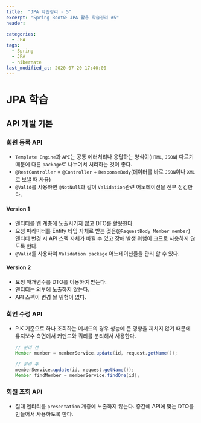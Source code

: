 ```yaml
---
title:  "JPA 학습정리 - 5"
excerpt: "Spring Boot와 JPA 활용 학습정리 #5"
header:

categories:
  - JPA
tags:
  - Spring
  - JPA
  - hibernate
last_modified_at: 2020-07-20 17:40:00
---
```


# JPA 학습

## API 개발 기본

### 회원 등록 API

- `Template Engine`과 `API`는 공통 에러처리나 응답하는 양식이(`HTML`, `JSON`) 다르기 때문에 다른 `package`로 나누어서 처리하는 것이 좋다.
- `@RestController` = `@Controller` + `ResponseBody`(데이터를 바로 `JSON`이나 `XML`로 보낼 때 사용)
- `@Valid`를 사용하면 `@NotNull`과 같이 `Validation`관련 어노테이션을 전부 점검한다.

#### Version 1

- 엔티티를 웹 계층에 노출시키지 않고 DTO를 활용한다.
- 요청 파라미터를 Entity 타입 자체로 받는 것은(`@RequestBody Member member`) 엔티티 변경 시 API 스펙 자체가 바뀔 수 있고 장애 발생 위험이 크므로 사용하지 않도록 한다. 
- `@Valid`를 사용하여 `Validation package`  어노테이션들을 관리 할 수 있다. 

#### Version 2

- 요청 매개변수를 DTO를 이용하여 받는다.
- 엔티티는 외부에 노출하지 않는다.
- API 스펙이 변경 될 위험이 없다.

### 회언 수정 API

- P.K 기준으로 하나 조회하는 메서드의 경우 성능에 큰 영향을 끼치지 않기 때문에 유지보수 측면에서 커맨드와 쿼리를 분리해서 사용한다.

  ```java
  // 분리 전
  Member member = memberService.update(id, request.getName());
  
  // 분리 후
  memberService.update(id, request.getName());
  Member findMember = memberService.findOne(id);
  ```

### 회원 조회 API

- 절대 엔티티를 `presentation` 계층에 노출하지 않는다. 중간에 API에 맞는 DTO를 만들어서 사용하도록 한다.